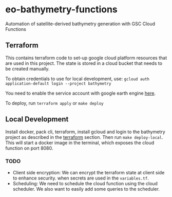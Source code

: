 # eo-bathymetry-functions
Automation of satellite-derived bathymetry generation with GSC Cloud Functions

## Terraform
This contains terraform code to set-up google cloud platform resources that are used in this
project. The state is stored in a cloud bucket that needs to be created manually. 

To obtain credentials to use for local development, use:
```gcloud auth application-default login --project bathymetry```

You need to enable the service account with google earth engine
[here](https://developers.google.com/earth-engine/guides/service_account).

To deploy, run `terraform apply` or `make deploy`

## Local Development
Install docker, pack cli, terraform, install gcloud and login to the bathymetry project as
described in the [terraform](#terraform) section. Then run `make deploy-local`. This will start a
docker image in the terminal, which exposes the cloud function on port 8080.

### TODO
- Client side encryption: We can encrypt the terraform state at client side to enhance security.
    when secrets are used in the `variables.tf`.
- Scheduling: We need to schedule the cloud function using the cloud scheduler. We also want to
    easily add some queries to the scheduler.
